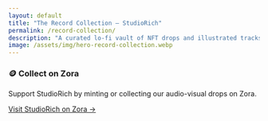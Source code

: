 ```yaml
---
layout: default
title: "The Record Collection – StudioRich"
permalink: /record-collection/
description: "A curated lo-fi vault of NFT drops and illustrated tracks. Part music archive, part visual storybook. Welcome to The Record Collection."
image: /assets/img/hero-record-collection.webp
---
```


<div class="external-link-card">
  <h3>🪙 Collect on Zora</h3>
  <p>Support StudioRich by minting or collecting our audio-visual drops on Zora.</p>
  <a href="https://zora.co/@studiorich" target="_blank" rel="noopener">Visit StudioRich on Zora →</a>
</div>
